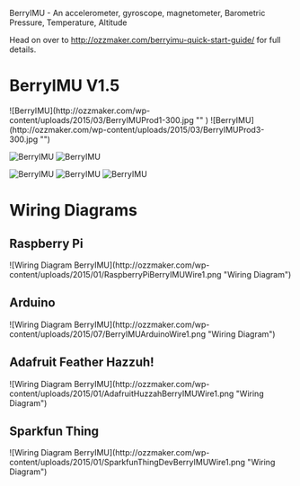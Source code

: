 BerryIMU - An accelerometer, gyroscope, magnetometer, Barometric Pressure, Temperature, Altitude

Head on over to http://ozzmaker.com/berryimu-quick-start-guide/ for full details.

<h1>BerryIMU  V1.5</h1>
![BerryIMU](http://ozzmaker.com/wp-content/uploads/2015/03/BerryIMUProd1-300.jpg "" )
![BerryIMU](http://ozzmaker.com/wp-content/uploads/2015/03/BerryIMUProd3-300.jpg "")

![BerryIMU](http://ozzmaker.com/wp-content/uploads/2015/03/BerryIMUProd5-300.jpg?raw=true "")
![BerryIMU](http://ozzmaker.com/wp-content/uploads/2015/07/BerryIMU-Arduino-300.jpg "")


![BerryIMU]( http://ozzmaker.com/wp-content/uploads/2016/01/BerryIMUProd6-300-git.jpg "")
![BerryIMU]( http://ozzmaker.com/wp-content/uploads/2016/11/ESP8266Thing-300.jpg "")
![BerryIMU]( http://ozzmaker.com/wp-content/uploads/2016/11/ESP8266Huzzah-300.jpg "")




<h1>Wiring Diagrams</h1>

<h2>Raspberry Pi</h2>
![Wiring Diagram BerryIMU](http://ozzmaker.com/wp-content/uploads/2015/01/RaspberryPiBerryIMUWire1.png "Wiring Diagram")
<h2>Arduino</h2>
![Wiring Diagram BerryIMU](http://ozzmaker.com/wp-content/uploads/2015/07/BerryIMUArduinoWire1.png "Wiring Diagram")
<h2>Adafruit Feather Hazzuh!</h2>
![Wiring Diagram BerryIMU](http://ozzmaker.com/wp-content/uploads/2015/01/AdafruitHuzzahBerryIMUWire1.png "Wiring Diagram")
<h2>Sparkfun Thing</h2>
![Wiring Diagram BerryIMU](http://ozzmaker.com/wp-content/uploads/2015/01/SparkfunThingDevBerryIMUWire1.png "Wiring Diagram")
